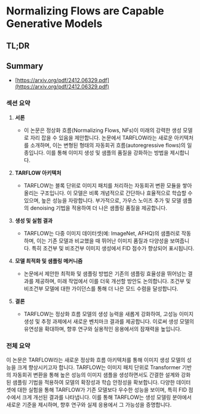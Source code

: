 # Normalizing Flows are Capable Generative Models
## TL;DR
## Summary
- [https://arxiv.org/pdf/2412.06329.pdf](https://arxiv.org/pdf/2412.06329.pdf)

### 섹션 요약

1. **서론**
   - 이 논문은 정상화 흐름(Normalizing Flows, NFs)이 미래의 강력한 생성 모델로 자리 잡을 수 있음을 제안합니다. 논문에서 TARFLOW라는 새로운 아키텍처를 소개하며, 이는 변형된 형태의 자동회귀 흐름(autoregressive flows)의 일종입니다. 이를 통해 이미지 생성 및 샘플의 품질을 강화하는 방법을 제시합니다.

2. **TARFLOW 아키텍처**
   - TARFLOW는 블록 단위로 이미지 패치를 처리하는 자동회귀 변환 모듈을 쌓아 올리는 구조입니다. 이 모델은 비록 개념적으로 간단하나 효율적으로 학습할 수 있으며, 높은 성능을 자랑합니다. 부가적으로, 가우스 노이즈 추가 및 모델 샘플의 denoising 기법을 적용하여 더 나은 샘플링 품질을 제공합니다.

3. **생성 및 실험 결과**
   - TARFLOW는 다중 이미지 데이터셋(예: ImageNet, AFHQ)의 샘플러로 작동하며, 이는 기존 모델과 비교했을 때 뛰어난 이미지 품질과 다양성을 보여줍니다. 특히 조건부 및 비조건부 이미지 생성에서 FID 점수가 향상되어 표시됩니다.

4. **모델 최적화 및 샘플링 메커니즘**
   - 논문에서 제안한 최적화 및 샘플링 방법은 기존의 샘플링 효율성을 뛰어넘는 결과를 제공하며, 미래 작업에서 이를 더욱 개선할 방안도 논의합니다. 조건부 및 비조건부 모델에 대한 가이던스를 통해 더 나은 모드 수렴을 달성합니다.

5. **결론**
   - TARFLOW는 정상화 흐름 모델의 생성 능력을 새롭게 강화하여, 고성능 이미지 생성 및 추정 과제에서 새로운 벤치마크 결과를 제공합니다. 이로써 생성 모델의 유연성을 확대하며, 향후 연구와 실용적인 응용에서의 잠재력을 높입니다.

### 전체 요약
이 논문은 TARFLOW라는 새로운 정상화 흐름 아키텍처를 통해 이미지 생성 모델의 성능을 크게 향상시키고자 합니다. TARFLOW는 이미지 패치 단위로 Transformer 기반의 자동회귀 변환을 통해 높은 성능의 이미지 샘플을 생성하면서도 간결한 설계와 강화된 샘플링 기법을 적용하여 모델의 확장성과 학습 안정성을 확보합니다. 다양한 데이터셋에 대한 실험을 통해 TARFLOW가 기존 모델보다 우수한 성능을 보이며, 특히 FID 점수에서 크게 개선된 결과를 나타냅니다. 이를 통해 TARFLOW는 생성 모델링 분야에서 새로운 기준을 제시하며, 향후 연구와 실제 응용에서 그 가능성을 증명합니다.